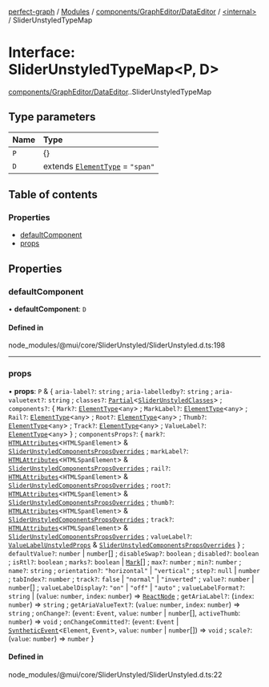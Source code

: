 [perfect-graph](../README.md) / [Modules](../modules.md) / [components/GraphEditor/DataEditor](../modules/components_GraphEditor_DataEditor.md) / [<internal\>](../modules/components_GraphEditor_DataEditor._internal_.md) / SliderUnstyledTypeMap

# Interface: SliderUnstyledTypeMap<P, D\>

[components/GraphEditor/DataEditor](../modules/components_GraphEditor_DataEditor.md).[<internal>](../modules/components_GraphEditor_DataEditor._internal_.md).SliderUnstyledTypeMap

## Type parameters

| Name | Type |
| :------ | :------ |
| `P` | {} |
| `D` | extends [`ElementType`](../modules/components_GraphEditor_DataEditor._internal_.md#elementtype) = ``"span"`` |

## Table of contents

### Properties

- [defaultComponent](components_GraphEditor_DataEditor._internal_.SliderUnstyledTypeMap.md#defaultcomponent)
- [props](components_GraphEditor_DataEditor._internal_.SliderUnstyledTypeMap.md#props)

## Properties

### defaultComponent

• **defaultComponent**: `D`

#### Defined in

node_modules/@mui/core/SliderUnstyled/SliderUnstyled.d.ts:198

___

### props

• **props**: `P` & { `aria-label?`: `string` ; `aria-labelledby?`: `string` ; `aria-valuetext?`: `string` ; `classes?`: [`Partial`](../modules/components_ClusterNodeContainer._internal_.md#partial)<[`SliderUnstyledClasses`](components_GraphEditor_DataEditor._internal_.SliderUnstyledClasses.md)\> ; `components?`: { `Mark?`: [`ElementType`](../modules/components_GraphEditor_DataEditor._internal_.md#elementtype)<`any`\> ; `MarkLabel?`: [`ElementType`](../modules/components_GraphEditor_DataEditor._internal_.md#elementtype)<`any`\> ; `Rail?`: [`ElementType`](../modules/components_GraphEditor_DataEditor._internal_.md#elementtype)<`any`\> ; `Root?`: [`ElementType`](../modules/components_GraphEditor_DataEditor._internal_.md#elementtype)<`any`\> ; `Thumb?`: [`ElementType`](../modules/components_GraphEditor_DataEditor._internal_.md#elementtype)<`any`\> ; `Track?`: [`ElementType`](../modules/components_GraphEditor_DataEditor._internal_.md#elementtype)<`any`\> ; `ValueLabel?`: [`ElementType`](../modules/components_GraphEditor_DataEditor._internal_.md#elementtype)<`any`\>  } ; `componentsProps?`: { `mark?`: [`HTMLAttributes`](components_Container._internal_.HTMLAttributes.md)<`HTMLSpanElement`\> & [`SliderUnstyledComponentsPropsOverrides`](components_GraphEditor_DataEditor._internal_.SliderUnstyledComponentsPropsOverrides.md) ; `markLabel?`: [`HTMLAttributes`](components_Container._internal_.HTMLAttributes.md)<`HTMLSpanElement`\> & [`SliderUnstyledComponentsPropsOverrides`](components_GraphEditor_DataEditor._internal_.SliderUnstyledComponentsPropsOverrides.md) ; `rail?`: [`HTMLAttributes`](components_Container._internal_.HTMLAttributes.md)<`HTMLSpanElement`\> & [`SliderUnstyledComponentsPropsOverrides`](components_GraphEditor_DataEditor._internal_.SliderUnstyledComponentsPropsOverrides.md) ; `root?`: [`HTMLAttributes`](components_Container._internal_.HTMLAttributes.md)<`HTMLSpanElement`\> & [`SliderUnstyledComponentsPropsOverrides`](components_GraphEditor_DataEditor._internal_.SliderUnstyledComponentsPropsOverrides.md) ; `thumb?`: [`HTMLAttributes`](components_Container._internal_.HTMLAttributes.md)<`HTMLSpanElement`\> & [`SliderUnstyledComponentsPropsOverrides`](components_GraphEditor_DataEditor._internal_.SliderUnstyledComponentsPropsOverrides.md) ; `track?`: [`HTMLAttributes`](components_Container._internal_.HTMLAttributes.md)<`HTMLSpanElement`\> & [`SliderUnstyledComponentsPropsOverrides`](components_GraphEditor_DataEditor._internal_.SliderUnstyledComponentsPropsOverrides.md) ; `valueLabel?`: [`ValueLabelUnstyledProps`](components_GraphEditor_DataEditor._internal_.ValueLabelUnstyledProps.md) & [`SliderUnstyledComponentsPropsOverrides`](components_GraphEditor_DataEditor._internal_.SliderUnstyledComponentsPropsOverrides.md)  } ; `defaultValue?`: `number` \| `number`[] ; `disableSwap?`: `boolean` ; `disabled?`: `boolean` ; `isRtl?`: `boolean` ; `marks?`: `boolean` \| [`Mark`](components_GraphEditor_DataEditor._internal_.Mark.md)[] ; `max?`: `number` ; `min?`: `number` ; `name?`: `string` ; `orientation?`: ``"horizontal"`` \| ``"vertical"`` ; `step?`: ``null`` \| `number` ; `tabIndex?`: `number` ; `track?`: ``false`` \| ``"normal"`` \| ``"inverted"`` ; `value?`: `number` \| `number`[] ; `valueLabelDisplay?`: ``"on"`` \| ``"off"`` \| ``"auto"`` ; `valueLabelFormat?`: `string` \| (`value`: `number`, `index`: `number`) => [`ReactNode`](../modules/components_ClusterNodeContainer._internal_.md#reactnode) ; `getAriaLabel?`: (`index`: `number`) => `string` ; `getAriaValueText?`: (`value`: `number`, `index`: `number`) => `string` ; `onChange?`: (`event`: `Event`, `value`: `number` \| `number`[], `activeThumb`: `number`) => `void` ; `onChangeCommitted?`: (`event`: `Event` \| [`SyntheticEvent`](components_Container._internal_.SyntheticEvent.md)<`Element`, `Event`\>, `value`: `number` \| `number`[]) => `void` ; `scale?`: (`value`: `number`) => `number`  }

#### Defined in

node_modules/@mui/core/SliderUnstyled/SliderUnstyled.d.ts:22
